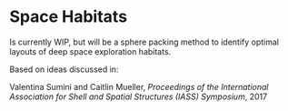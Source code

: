 # Space Habitats

Is currently WIP, but will be a sphere packing method to identify optimal layouts of deep space exploration habitats.

Based on ideas discussed in:

Valentina Sumini and Caitlin Mueller, *Proceedings of the International Association for Shell and Spatial Structures (IASS) Symposium*, 2017
